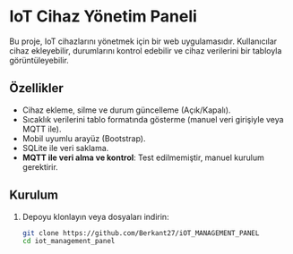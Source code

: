 # IoT Cihaz Yönetim Paneli

Bu proje, IoT cihazlarını yönetmek için bir web uygulamasıdır. Kullanıcılar cihaz ekleyebilir, durumlarını kontrol edebilir ve cihaz verilerini bir tabloyla görüntüleyebilir.

## Özellikler
- Cihaz ekleme, silme ve durum güncelleme (Açık/Kapalı).
- Sıcaklık verilerini tablo formatında gösterme (manuel veri girişiyle veya MQTT ile).
- Mobil uyumlu arayüz (Bootstrap).
- SQLite ile veri saklama.
- **MQTT ile veri alma ve kontrol**: Test edilmemiştir, manuel kurulum gerektirir.

## Kurulum
1. Depoyu klonlayın veya dosyaları indirin:
   ```bash
   git clone https://github.com/Berkant27/iOT_MANAGEMENT_PANEL
   cd iot_management_panel
